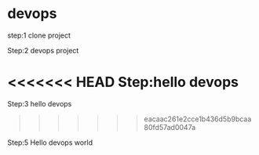 # devops

step:1 clone project

Step:2 devops project

<<<<<<< HEAD
Step:hello devops
=======
Step:3 hello devops
>>>>>>> eacaac261e2cce1b436d5b9bcaa80fd57ad0047a


Step:5 Hello devops world
